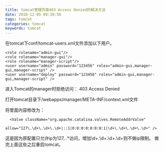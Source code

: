 ```yaml
---
title: tomcat管理页面403 Access Denied的解决方法
date: 2018-12-05 09:39:50
tags: tomcat
categories: tomcat
keywords: tomcat
---
```


在tomcat下conf/tomcat-users.xml文件添加以下用户。

```
<role rolename="admin-gui"/>
<role rolename="manager-gui"/>
<role rolename="manager-script"/>
<user username="admin" password="123456" roles="admin-gui,manager-gui,manager-script" />
<user username="deploy" password="123456" roles="admin-gui,manager-gui,manager-script" />
```

进入Tomcat的manager时拒绝访问： 403 Access Denied

打开tomcat目录下/webapps/manager/META-INF/context.xml文件

将里面内容修改为：
```
  <Valve className="org.apache.catalina.valves.RemoteAddrValve"
		 allow="127\.\d+\.\d+\.\d+|::1|0:0:0:0:0:0:0:1|\d+\.\d+\.\d+\.\d+" />
```
这是因为原配置只允许ip为127.*.*.*访问，增加\d+\.\d+\.\d+\.\d+则不做ip限制。
做完上面这些之后重启tomcat。